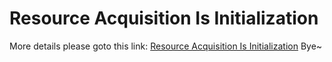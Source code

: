 # Resource Acquisition Is Initialization
More details please goto this link:
[Resource Acquisition Is Initialization](https://en.wikipedia.org/wiki/Resource_Acquisition_Is_Initialization)
Bye~ 
